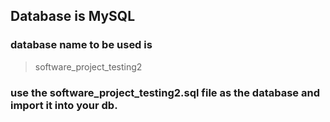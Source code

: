 ## Database is MySQL
### database name to be used is 
> software_project_testing2
### use the software_project_testing2.sql file as the database and import it into your db.
